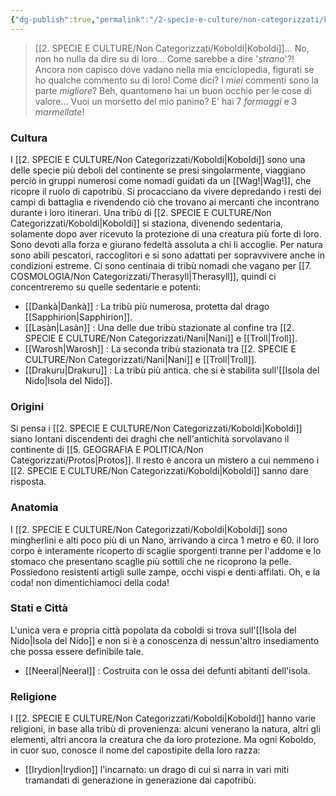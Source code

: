 ```yaml
---
{"dg-publish":true,"permalink":"/2-specie-e-culture/non-categorizzati/koboldi/"}
---
```



> [[2. SPECIE E CULTURE/Non Categorizzati/Koboldi\|Koboldi]]... No, non ho nulla da dire su di loro... Come sarebbe a dire '*strano*'?! Ancora non capisco dove vadano nella mia enciclopedia, figurati se ho qualche commento su di loro! Come dici? I *miei* commenti sono la parte *migliore*? Beh, quantomeno hai un buon occhio per le cose di valore... Vuoi un morsetto del mio panino? E' hai 7 *formaggi* e 3 *marmellate*! 

### Cultura

I [[2. SPECIE E CULTURE/Non Categorizzati/Koboldi\|Koboldi]] sono una delle specie più deboli del continente se presi singolarmente, viaggiano perciò in gruppi numerosi come nomadi guidati da un [[Wag!\|Wag!]], che ricopre il ruolo di capotribù. Si procacciano da vivere depredando i resti dei campi di battaglia e rivendendo ciò che trovano ai mercanti che incontrano durante i loro itinerari. Una tribù di [[2. SPECIE E CULTURE/Non Categorizzati/Koboldi\|Koboldi]] si staziona, divenendo sedentaria, solamente dopo aver ricevuto la protezione di una creatura più forte di loro. Sono devoti alla forza e giurano fedeltà assoluta a chi li accoglie. Per natura sono abili pescatori, raccoglitori e si sono adattati per sopravvivere anche in condizioni estreme. Ci sono centinaia di tribù nomadi che vagano per [[7. COSMOLOGIA/Non Categorizzati/Therasyll\|Therasyll]], quindi ci concentreremo su quelle sedentarie e potenti:

- [[Dankà\|Dankà]] : La tribù più numerosa, protetta dal drago [[Sapphirion\|Sapphirion]].
- [[Lasàn\|Lasàn]] : Una delle due tribù stazionate al confine tra [[2. SPECIE E CULTURE/Non Categorizzati/Nani\|Nani]] e [[Troll\|Troll]]. 
- [[Warosh\|Warosh]] : La seconda tribù stazionata tra [[2. SPECIE E CULTURE/Non Categorizzati/Nani\|Nani]] e [[Troll\|Troll]].
- [[Drakuru\|Drakuru]] : La tribù più antica. che si è stabilita sull'[[Isola del Nido\|Isola del Nido]].

### Origini

Si pensa i [[2. SPECIE E CULTURE/Non Categorizzati/Koboldi\|Koboldi]] siano lontani discendenti dei draghi che nell'antichità sorvolavano il continente di [[5. GEOGRAFIA  E POLITICA/Non Categorizzati/Protos\|Protos]]. Il resto è ancora un mistero a cui nemmeno i [[2. SPECIE E CULTURE/Non Categorizzati/Koboldi\|Koboldi]] sanno dare risposta. 

### Anatomia

I [[2. SPECIE E CULTURE/Non Categorizzati/Koboldi\|Koboldi]] sono mingherlini e alti poco più di un Nano, arrivando a circa 1 metro e 60. il loro corpo è interamente ricoperto di scaglie sporgenti tranne per l'addome e lo stomaco che presentano scaglie più sottili che ne ricoprono la pelle. Possiedono resistenti artigli sulle zampe, occhi vispi e denti affilati. Oh, e la coda! non dimentichiamoci della coda! 

### Stati e Città

L'unica vera e propria città popolata da coboldi si trova sull'[[Isola del Nido\|Isola del Nido]] e non si è a conoscenza di nessun'altro insediamento che possa essere definibile tale.

- [[Neeral\|Neeral]] : Costruita con le ossa dei defunti abitanti dell'isola. 

### Religione

I [[2. SPECIE E CULTURE/Non Categorizzati/Koboldi\|Koboldi]] hanno varie religioni, in base alla tribù di provenienza: alcuni venerano la natura, altri gli elementi, altri ancora la creatura che da loro protezione. Ma ogni Koboldo, in cuor suo, conosce il nome del capostipite della loro razza:

- [[Irydion\|Irydion]] l'incarnato: un drago di cui si narra in vari miti tramandati di generazione in generazione dai capotribù.   